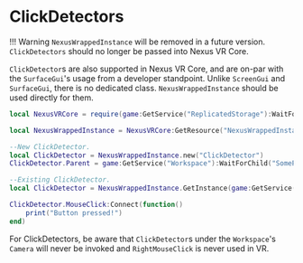 # ClickDetectors

!!! Warning
    `NexusWrappedInstance` will be removed in a future version.
    `ClickDetectors` should no longer be passed into Nexus VR Core.

`ClickDetector`s are also supported in Nexus VR Core,
and are on-par with the `SurfaceGui`'s usage from a 
developer standpoint. Unlike `ScreenGui` and `SurfaceGui`,
there is no dedicated class. `NexusWrappedInstance` should
be used directly for them.

```lua
local NexusVRCore = require(game:GetService("ReplicatedStorage"):WaitForChild("NexusVRCore"))

local NexusWrappedInstance = NexusVRCore:GetResource("NexusWrappedInstance")

--New ClickDetector.
local ClickDetector = NexusWrappedInstance.new("ClickDetector")
ClickDetector.Parent = game:GetService("Workspace"):WaitForChild("SomePart")

--Existing ClickDetector.
local ClickDetector = NexusWrappedInstance.GetInstance(game:GetService("Workspace"):WaitForChild("SomePart"):WaitForChild("ClickDetector"))

ClickDetector.MouseClick:Connect(function()
    print("Button pressed!")
end)
```

For ClickDetectors, be aware that `ClickDetector`s under
the `Workspace`'s `Camera` will never be invoked and
`RightMouseClick` is never used in VR.
